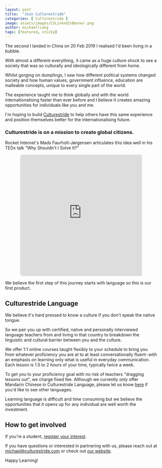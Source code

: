 ```yaml
---
layout: post
title:  "Join Culturestride"
categories: [ Culturestride ]
image: assets/images/CSLinkedInBanner.png
author: michaelliang
tags: [featured, sticky]
---
```

The second I landed in China on 20 Feb 2019 I realised I'd been living in a bubble.

With almost a different-everything,  it came as a huge culture shock to see a society that was so culturally and ideologically different from home.

Whilst gorging on dumplings, I saw how different political systems changed society and how human values, government influence, education are malleable concepts, unique to every single part of the world.

The experience taught me to think globally and with the world internationalising faster than ever before and I believe it creates amazing opportunities for individuals like you and me.

I'm hoping to build [Culturestride](https://culturestride.com) to help others have this same experience and position themselves better for the internationalising future.

### Culturestride is on a mission to create global citizens.

Rocket Internet's Mads Faurholt-Jørgensen articulates this idea well in his TEDx talk "Why Shouldn't I Solve It?"

<div style="text-align:center">
<iframe width="80%" height="400px" style="border: 0;border-radius:8px"
src="https://www.youtube.com/embed/eD0T3rGQo4Y">
</iframe>
</div>

We believe the first step of this journey starts with language so this is our first product.

## Culturestride Language

We believe it's hard pressed to know a culture if you don't speak the native tongue.

So we pair you up with certified, native and personally interviewed language teachers from and living in that country to breakdown the linguistic and cultural barrier between you and the culture.

We offer 1:1 online courses taught flexibly to your schedule to bring you from whatever proficiency you are at to at least conversationally fluent - with an emphasis on learning only what is useful in everyday communication. Each lesson is 1.5 to 2 hours of your time, typically twice a week.

To get you to your proficiency goal with no risk of teachers "dragging lessons out", we charge fixed fee. Although we currently only offer Mandarin Chinese in Culturestride Language, please let us know <a href="https://culturestride.typeform.com/to/VNXeTO" target="_blank">here</a> if you'd like to see other languages.

Learning language is difficult and time consuming but we believe the opportunities that it opens up for any individual are well worth the investment.

## How to get involved

If you're a student, [register your interest](https://culturestride.com/form).

If you have questions or interested in partnering with us, please reach out at [michael@culturestride.com](mailto:michael@culturestride.com) or check out [our website](https://culturestride.com/).

Happy Learning!